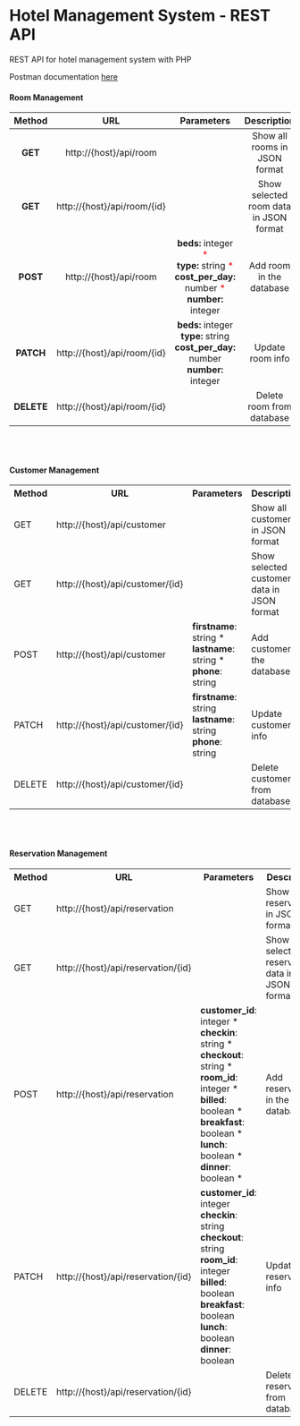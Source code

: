 # Hotel Management System - REST API
REST API for hotel management system with PHP

Postman documentation [here](https://web.postman.co/workspace/My-Workspace~2d5bfd48-91b9-4b5b-84f5-1f92fbe7fcf4/api/d86144a3-c1e0-4feb-a531-3592470dfcff)

<h4>Room Management</h4>

| Method                                               | URL                                              | Parameters                                                                                                                                                                                             | Description                            |
|:----------------------------------------------------:|:------------------------------------------------:|:------------------------------------------------------------------------------------------------------------------------------------------------------------------------------------------------------:|:--------------------------------------:|
| **GET**                                              | http://{host}/api/room                           |                                                                                                                                                                                                        | Show all rooms in JSON format          |
| **GET**                                              | http://{host}/api/room/{id}                      |                                                                                                                                                                                                        | Show selected room data in JSON format |
| **POST**                                             | http://{host}/api/room                           |**beds:** integer <span style="color:red;"> * </span><br>**type:** string <span style="color:red;"> * </span><br>**cost_per_day:** number <span style="color:red;"> * </span><br>**number:** integer    | Add room in the database               |
| **PATCH**                                            | http://{host}/api/room/{id}                      |**beds:** integer <br>**type:** string <br>**cost_per_day:** number <br>**number:** integer                                                                                                             | Update room info                       |
| **DELETE**                                           | http://{host}/api/room/{id}                      |                                                                                                                                                                                                        | Delete room from database              |








<br>
<br>


<h4>Customer Management</h4>

<table>
    <tr>
        <th>Method</th>
        <th>URL</th>
        <th>Parameters</th>
        <th>Description</th>
    </tr>
    <tr>
        <td>GET</td>
        <td>http://{host}/api/customer</td>
        <td></td>
        <td>Show all customers in JSON format</td>
    </tr>
    <tr>
        <td>GET</td>
        <td>http://{host}/api/customer/{id}</td>
        <td></td>
        <td>Show selected customer data in JSON format</td>
    </tr>
    <tr>
        <td>POST</td>
        <td>http://{host}/api/customer</td>
        <td>
            <strong>firstname</strong>: string *<br>
            <strong>lastname</strong>: string *<br>
            <strong>phone</strong>: string
        </td>
        <td>Add customer in the database</td>
    </tr>
    <tr>
        <td>PATCH</td>
        <td>http://{host}/api/customer/{id}</td>
        <td>
            <strong>firstname</strong>: string<br>
            <strong>lastname</strong>: string<br>
            <strong>phone</strong>: string
        </td>
        <td>Update customer info</td>
    </tr>
    <tr>
        <td>DELETE</td>
        <td>http://{host}/api/customer/{id}</td>
        <td></td>
        <td>Delete customer from database</td>
    </tr>
</table>
<br>
<br>

<h4>Reservation Management</h4>

<table>
    <tr>
        <th>Method</th>
        <th>URL</th>
        <th>Parameters</th>
        <th>Description</th>
    </tr>
    <tr>
        <td>GET</td>
        <td>http://{host}/api/reservation</td>
        <td></td>
        <td>Show all reservations in JSON format</td>
    </tr>
    <tr>
        <td>GET</td>
        <td>http://{host}/api/reservation/{id}</td>
        <td></td>
        <td>Show selected reservation data in JSON format</td>
    </tr>
    <tr>
        <td>POST</td>
        <td>http://{host}/api/reservation</td>
        <td>
            <strong>customer_id</strong>: integer *<br>
            <strong>checkin</strong>: string *<br>
            <strong>checkout</strong>: string *<br>
            <strong>room_id</strong>: integer *<br>
            <strong>billed</strong>: boolean *<br>
            <strong>breakfast</strong>: boolean *<br>
            <strong>lunch</strong>: boolean *<br>
            <strong>dinner</strong>: boolean *
        </td>
        <td>Add reservation in the database</td>
    </tr>
    <tr>
        <td>PATCH</td>
        <td>http://{host}/api/reservation/{id}</td>
        <td>
            <strong>customer_id</strong>: integer<br>
            <strong>checkin</strong>: string<br>
            <strong>checkout</strong>: string<br>
            <strong>room_id</strong>: integer<br>
            <strong>billed</strong>: boolean<br>
            <strong>breakfast</strong>: boolean<br>
            <strong>lunch</strong>: boolean<br>
            <strong>dinner</strong>: boolean
        </td>
        <td>Update reservation info</td>
    </tr>
    <tr>
        <td>DELETE</td>
        <td>http://{host}/api/reservation/{id}</td>
        <td></td>
        <td>Delete reservation from database</td>
    </tr>
</table>